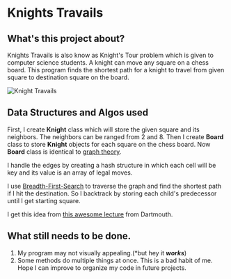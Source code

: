 # Knights Travails

## What's this project about?

Knights Travails is also know as Knight's Tour problem which is given to computer science students. A knight can move any square on a chess board. This program finds the shortest path for a knight to travel from given square to destination square on the board.

![Knight Travails](/relative/demo_img/knight_travails_demo.png)

## Data Structures and Algos used

First, I create **Knight** class which will store the given square and its neighbors. The neighbors can be ranged from 2 and 8. Then I create **Board** class to store **Knight** objects for each square on the chess board. Now **Board** class is identical to [graph theory](https://en.wikipedia.org/wiki/Graph_theory).

I handle the edges by creating a hash structure in which each cell will be key and its value is an array of legal moves.

I use [Breadth-First-Search](https://en.wikipedia.org/wiki/Breadth-first_search) to traverse the graph and find the shortest path if I hit the destination. So I backtrack by storing each child's predecessor until I get starting square.

I get this idea from [this awesome lecture](https://www.cs.dartmouth.edu/~scot/cs10/lectures/19/19.html) from Dartmouth.

## What still needs to be done.

1. My program may not visually appealing.(*but hey it ***works***)
2. Some methods do multiple things at once. This is a bad habit of me. Hope I can improve to organize my code in future projects.